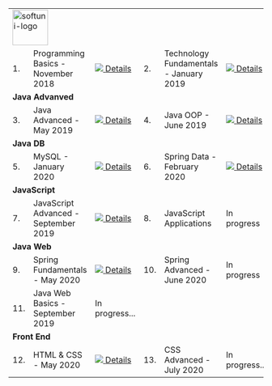 <div style="font-size:30px">
    <table>
        <tr>
            <td colspan="6">
                <img src="https://softuni.bg/content/images/svg-logos/software-university-logo.svg" height="70px"
                    alt="softuni-logo">
            </td>
        </tr>
        <tr>
            <td>1.</td>
            <td>Programming Basics - November 2018</td>
            <td>
                <a target="_blank" href="https://softuni.bg/certificates/details/61920/c61c3ccc">
                    <img src="https://softuni.bg/certificates/certificates/converttoimage/61920?code=c61c3ccc">
                    <span>Details</span>
                </a>
            </td>
            <td>2.</td>
            <td>Technology Fundamentals - January 2019</td>
            <td>
                <a target="_blank" href="https://softuni.bg/certificates/details/65615/b8f50808">
                    <img src="https://softuni.bg/certificates/certificates/converttoimage/65615?code=b8f50808">
                    <span>Details</span>
                </a>
            </td>
        </tr>
        <tr>
            <td colspan=6><b>Java Advanved</b></td>
        </tr>
        <tr>
            <td>3.</td>
            <td>Java Advanced - May 2019</td>
            <td>
                <a href="https://softuni.bg/certificates/details/67986/38bb9c72">
                    <img src="https://softuni.bg/certificates/certificates/converttoimage/67986?code=38bb9c72">
                    <span>Details</span>
                </a>
            </td>
            <td>4.</td>
            <td>Java OOP - June 2019</td>
            <td>
                <a href="https://softuni.bg/certificates/details/69455/fd5e2196">
                    <img src="https://softuni.bg/certificates/certificates/converttoimage/69455?code=fd5e2196">
                    <span>Details</span>
                </a>
            </td>
        </tr>
        <tr>
            <td colspan="6"><b>Java DB</b></td>
        </tr>
        <tr>
            <td>5.</td>
            <td>MySQL - January 2020</td>
            <td>
                <a href="https://softuni.bg/certificates/details/78885/9d8b4768">
                    <img src="https://softuni.bg/certificates/certificates/converttoimage/78885?code=9d8b4768">
                    <span>Details</span>
                </a>
            </td>
            <td>6.</td>
            <td>Spring Data - February 2020</td>
            <td>
                <a href="https://softuni.bg/certificates/details/79018/75381bf1">
                    <img src="https://softuni.bg/certificates/certificates/converttoimage/79018?code=75381bf1">
                    <span>Details</span>
                </a>
            </td>
        </tr>
        <tr>
            <td colspan="6"><b>JavaScript</b></td>
        </tr>
        <tr>
            <td>7.</td>
            <td>JavaScript Advanced - September 2019</td>
            <td>
                <a href="https://softuni.bg/certificates/details/81300/1f718b13">
                    <img src="https://softuni.bg/certificates/certificates/converttoimage/81300?code=1f718b13">
                    <span>Details</span>
                </a>
            </td>
            <td>8.</td>
            <td>JavaScript Applications</td>
            <td>
                In progress
            </td>
        </tr>
        <tr>
            <td colspan="6"><b>Java Web</b></td>
        </tr>
        <tr>
            <td>9.</td>
            <td>Spring Fundamentals - May 2020 </td>
            <td>
                <a href="https://softuni.bg/certificates/details/84797/a2d30308">
                    <img src="https://softuni.bg/certificates/certificates/converttoimage/84797?code=a2d30308">
                    <span>Details</span>
                </a>
            </td>
            <td>10.</td>
            <td>Spring Advanced - June 2020 </td>
            <td>
                In progress
            </td>
        </tr>
        <tr>
            <td>11.</td>
            <td>Java Web Basics - September 2019 </td>
            <td>
                In progress...
            </td>
        </tr>
        <tr>
            <td colspan="6"><b>Front End</b></td>
        </tr>
        <tr>
            <td>12.</td>
            <td>HTML & CSS - May 2020 </td>
            <td>
                <a href="https://softuni.bg/certificates/details/84921/b678992d">
                    <img src="https://softuni.bg/certificates/certificates/converttoimage/84921?code=b678992d">
                    <span>Details</span>
                </a>
            </td>
            <td>13.</td>
            <td>CSS Advanced - July 2020</td>
            <td>
                In progress...
            </td>
        </tr>
    </table>
</div>
